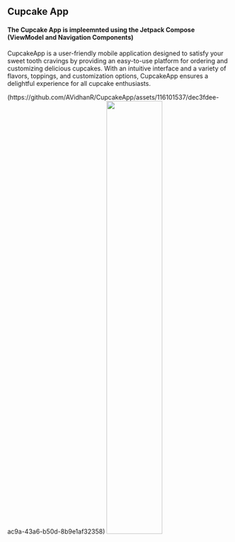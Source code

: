 <h2>Cupcake App </h2>
<h4>The Cupcake App is impleemnted using the Jetpack Compose (ViewModel and Navigation Components)</h4>
<p>CupcakeApp is a user-friendly mobile application designed to satisfy your sweet tooth
  cravings by providing an easy-to-use platform for ordering and customizing delicious cupcakes.
  With an intuitive interface and a variety of flavors, toppings, and customization options, 
  CupcakeApp ensures a delightful experience for all cupcake enthusiasts.
</p>
(https://github.com/AVidhanR/CupcakeApp/assets/116101537/dec3fdee-ac9a-43a6-b50d-8b9e1af32358)
<img src="https://github.com/AVidhanR/CupcakeApp/assets/116101537/1d9347ef-6e35-427c-b1fd-e2b51808617b" width="50%" height="50%" >
